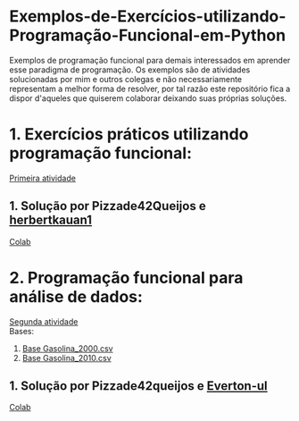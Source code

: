 # Exemplos-de-Exercícios-utilizando-Programação-Funcional-em-Python
Exemplos de programação funcional para demais interessados em aprender esse paradigma de programação. Os exemplos são de atividades solucionadas por mim e outros colegas e não necessariamente representam a melhor forma de resolver, por tal razão este repositório fica a dispor d'aqueles que quiserem colaborar deixando suas próprias soluções.

# 1. Exercícios práticos utilizando programação funcional:  
[Primeira atividade](Exemplos-de-Exerc-cios-utilizando-Programa-o-Funcional-em-Python/1.pdf)  

## 1. Solução por Pizzade42Queijos e [herbertkauan1](https://github.com/herbertkauan1)
  [Colab](https://colab.research.google.com/drive/1Bm2aV4gFRrga-q9QMh5cWlVVTsf6vyA9?usp=sharing)  
  
# 2. Programação funcional para análise de dados:  
[Segunda atividade](Exemplos-de-Exerc-cios-utilizando-Programa-o-Funcional-em-Python/2.pdf)  
Bases:  
1. [Base Gasolina_2000.csv](Exemplos-de-Exerc-cios-utilizando-Programa-o-Funcional-em-Python/gasolina_2000+.csv)  
2. [Base Gasolina_2010.csv](Exemplos-de-Exerc-cios-utilizando-Programa-o-Funcional-em-Python/gasolina_2010+.csv)  
## 1. Solução por Pizzade42queijos e [Everton-ul](https://github.com/Everton-ul)  

  [Colab](https://colab.research.google.com/drive/1RhAlC4JkICUwXYb0fIhQKaNMk8u2G_cb?usp=sharing)
